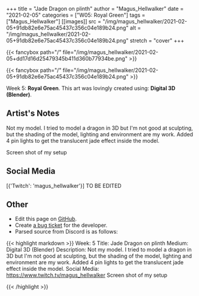 +++
title =       "Jade Dragon on plinth"
author =      "Magus_Hellwalker"
date =        "2021-02-05"
categories =  ["W05: Royal Green"]
tags =        ["Magus_Hellwalker"]
[[images]]
                      src = "/img/magus_hellwalker/2021-02-05+91db82e6e75ac45437c356c04e189b24.png"
                      alt = "/img/magus_hellwalker/2021-02-05+91db82e6e75ac45437c356c04e189b24.png"
                      stretch = "cover"
+++


{{< fancybox path="/" file="/img/magus_hellwalker/2021-02-05+dd17d16d25479345b411d360b77934be.png" >}}

{{< fancybox path="/" file="/img/magus_hellwalker/2021-02-05+91db82e6e75ac45437c356c04e189b24.png" >}}


Week 5: **Royal Green**. This art was lovingly created using: **Digital 3D (Blender)**.

## Artist's Notes

Not my model. I tried to model a dragon in 3D but I'm not good at sculpting, but the shading of the model, lighting and environment are my work. Added 4 pin lights to get the translucent jade effect inside the model.

Screen shot of my setup

## Social Media

[{'Twitch': 'magus_hellwalker'}] TO BE EDITED

## Other

- Edit this page on [GitHub](https://github.com/teaminkling/web-refresh/edit/main/blog/content/blog/magus_hellwalker-week-5-8cfe.md).
- Create [a bug ticket](https://github.com/teaminkling/web-refresh/issues/new?assignees=&labels=bug&template=problem-report.md&title=) for the developer.
- Parsed source from Discord is as follows:

{{< highlight markdown >}}
Week: 5
Title:   Jade Dragon on plinth
Medium: Digital 3D (Blender)
Description: Not my model. I tried to model a dragon in 3D but I'm not good at sculpting, but the shading of the model, lighting and environment are my work. Added 4 pin lights to get the translucent jade effect inside the model.
Social Media: https://www.twitch.tv/magus_hellwalker
Screen shot of my setup

{{< /highlight >}}